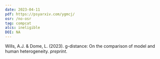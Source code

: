 ```yaml
---
date: 2023-04-11
pdf: https://psyarxiv.com/ygmcj/
osr: /no-osr
tag: compcat
alcs: ineligible
DOI: NA
---
```


Wills, A.J. & Dome, L. (2023). g-distance: On the comparison of model and human heterogeneity. _preprint_.